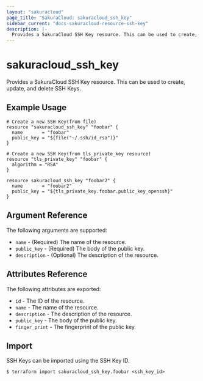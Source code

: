 ```yaml
---
layout: "sakuracloud"
page_title: "SakuraCloud: sakuracloud_ssh_key"
sidebar_current: "docs-sakuracloud-resource-ssh-key"
description: |-
  Provides a SakuraCloud SSH Key resource. This can be used to create, update, and delete SSH Keys.
---
```


# sakuracloud\_ssh_key

Provides a SakuraCloud SSH Key resource. This can be used to create, update, and delete SSH Keys.

## Example Usage

```hcl
# Create a new SSH Key(from file)
resource "sakuracloud_ssh_key" "foobar" {
  name       = "foobar"
  public_key = "${file("~/.ssh/id_rsa")}"
}

# Create a new SSH Key(from tls_private_key resource)
resource "tls_private_key" "foobar" {
  algorithm = "RSA"
}

resource sakuracloud_ssh_key "foobar2" {
  name       = "foobar2"
  public_key = "${tls_private_key.foobar.public_key_openssh}"
}
```

## Argument Reference

The following arguments are supported:

* `name` - (Required) The name of the resource.
* `public_key` - (Required) The body of the public key. 
* `description` - (Optional) The description of the resource.

## Attributes Reference

The following attributes are exported:

* `id` - The ID of the resource.
* `name` - The name of the resource.
* `description` - The description of the resource.
* `public_key` - The body of the public key. 
* `finger_print` - The fingerprint of the public key.

## Import

SSH Keys can be imported using the SSH Key ID.

```
$ terraform import sakuracloud_ssh_key.foobar <ssh_key_id>
```
